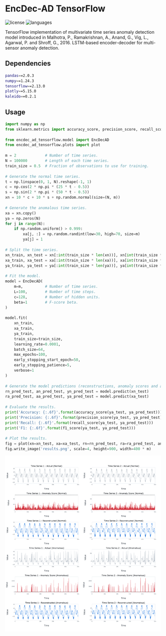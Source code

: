 # EncDec-AD TensorFlow

![license](https://img.shields.io/github/license/flaviagiammarino/encdec-ad-tensorflow)
![languages](https://img.shields.io/github/languages/top/flaviagiammarino/encdec-ad-tensorflow)

TensorFlow implementation of multivariate time series anomaly detection model introduced in Malhotra, P., Ramakrishnan, A.,
Anand, G., Vig, L., Agarwal, P. and Shroff, G., 2016. LSTM-based encoder-decoder for multi-sensor anomaly detection.

## Dependencies
```bash
pandas==2.0.3
numpy==1.24.3
tensorflow==2.13.0
plotly==5.15.0
kaleido==0.2.1
```
## Usage
```python
import numpy as np
from sklearn.metrics import accuracy_score, precision_score, recall_score, f1_score

from encdec_ad_tensorflow.model import EncDecAD
from encdec_ad_tensorflow.plots import plot

m = 2             # Number of time series.
N = 100000        # Length of each time series.
train_size = 0.5  # Fraction of observations to use for training.

# Generate the normal time series.
t = np.linspace(0, 1, N).reshape(-1, 1)
c = np.cos(2 * np.pi * (25 * t - 0.5))
s = np.sin(2 * np.pi * (50 * t - 0.5))
xn = 10 * c + 10 * s + np.random.normal(size=(N, m))

# Generate the anomalous time series.
xa = xn.copy()
ya = np.zeros(N)
for j in range(N):
    if np.random.uniform() > 0.999:
        xa[j, :] = np.random.randint(low=30, high=70, size=m)
        ya[j] = 1

# Split the time series.
xn_train, xn_test = xn[:int(train_size * len(xn))], xn[int(train_size * len(xn)):]
xa_train, xa_test = xa[:int(train_size * len(xa))], xa[int(train_size * len(xa)):]
ya_train, ya_test = ya[:int(train_size * len(ya))], ya[int(train_size * len(ya)):]

# Fit the model.
model = EncDecAD(
    m=m,          # Number of time series.
    L=100,        # Number of time steps.
    c=128,        # Number of hidden units.
    beta=1        # F-score beta.
)

model.fit(
    xn_train,
    xa_train,
    ya_train,
    train_size=train_size,
    learning_rate=0.0001,
    batch_size=64,
    max_epochs=100,
    early_stopping_start_epoch=50,
    early_stopping_patience=5,
    verbose=1
)

# Generate the model predictions (reconstructions, anomaly scores and anomaly labels).
rn_pred_test, an_pred_test, yn_pred_test = model.predict(xn_test)
ra_pred_test, aa_pred_test, ya_pred_test = model.predict(xa_test)

# Evaluate the results.
print('Accuracy: {:.6f}'.format(accuracy_score(ya_test, ya_pred_test)))
print('Precision: {:.6f}'.format(precision_score(ya_test, ya_pred_test)))
print('Recall: {:.6f}'.format(recall_score(ya_test, ya_pred_test)))
print('F1: {:.6f}'.format(f1_score(ya_test, ya_pred_test)))

# Plot the results.
fig = plot(xn=xn_test, xa=xa_test, rn=rn_pred_test, ra=ra_pred_test, an=an_pred_test, aa=aa_pred_test, tau=model.tau.numpy())
fig.write_image('results.png', scale=4, height=900, width=400 * m)
```
![results](example/results.png)
